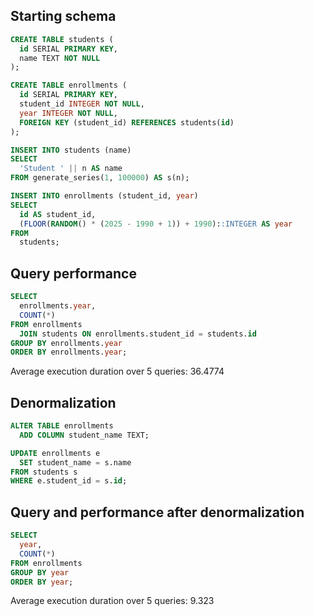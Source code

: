 ## Starting schema

```sql
CREATE TABLE students (
  id SERIAL PRIMARY KEY,
  name TEXT NOT NULL
);

CREATE TABLE enrollments (
  id SERIAL PRIMARY KEY,
  student_id INTEGER NOT NULL,
  year INTEGER NOT NULL,
  FOREIGN KEY (student_id) REFERENCES students(id)
);

INSERT INTO students (name)
SELECT
  'Student ' || n AS name
FROM generate_series(1, 100000) AS s(n);

INSERT INTO enrollments (student_id, year)
SELECT
  id AS student_id,
  (FLOOR(RANDOM() * (2025 - 1990 + 1)) + 1990)::INTEGER AS year
FROM
  students;
```

## Query performance

```sql
SELECT
  enrollments.year,
  COUNT(*)
FROM enrollments
  JOIN students ON enrollments.student_id = students.id
GROUP BY enrollments.year
ORDER BY enrollments.year;
```

Average execution duration over 5 queries: 36.4774

## Denormalization

```sql
ALTER TABLE enrollments
  ADD COLUMN student_name TEXT;

UPDATE enrollments e
  SET student_name = s.name
FROM students s
WHERE e.student_id = s.id;
```

## Query and performance after denormalization

```sql
SELECT
  year,
  COUNT(*)
FROM enrollments
GROUP BY year
ORDER BY year;
```

Average execution duration over 5 queries: 9.323
